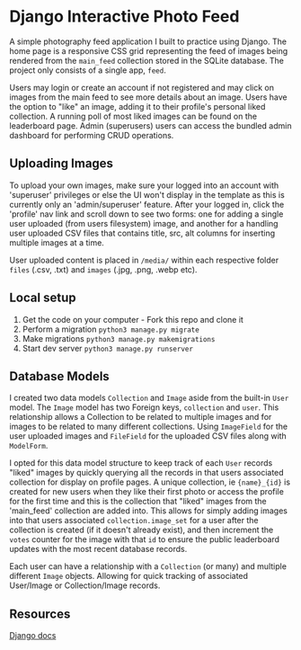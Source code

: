# Django Interactive Photo Feed
A simple photography feed application I built to practice using Django. The home page is a responsive CSS grid representing the feed of images being rendered from the `main_feed` collection stored in the SQLite database. The project only consists of a single app, `feed`.

Users may login or create an account if not registered and may click on images from the main feed to see more details about an image. Users have the option to "like" an image, adding it to their profile's personal liked collection. A running poll of most liked images can be found on the leaderboard page. Admin (superusers) users can access the bundled admin dashboard for performing CRUD operations.

## Uploading Images
To upload your own images, make sure your logged into an account with 'superuser' privileges or else the UI won't display in the template as this is currently only an 'admin/superuser' feature. After your logged in, click the 'profile' nav link and scroll down to see two forms: one for adding a single user uploaded (from users filesystem) image, and another for a handling user uploaded CSV files that contains title, src, alt columns for inserting multiple images at a time.

User uploaded content is placed in `/media/` within each respective folder `files` (.csv, .txt) and `images` (.jpg, .png, .webp etc).

## Local setup
1. Get the code on your computer - Fork this repo and clone it
2. Perform a migration `python3 manage.py migrate`
3. Make migrations `python3 manage.py makemigrations`
4. Start dev server `python3 manage.py runserver`

## Database Models
I created two data models `Collection` and `Image` aside from the built-in `User` model. The `Image` model has two Foreign keys, `collection` and `user`. This relationship allows a Collection to be related to multiple images and for images to be related to many different collections. Using `ImageField` for the user uploaded images and `FileField` for the uploaded CSV files along with `ModelForm`.

I opted for this data model structure to keep track of each `User` records "liked" images by quickly querying all the records in that users associated collection for display on profile pages. A unique collection, ie `{name}_{id}` is created for new users when they like their first photo or access the profile for the first time and this is the collection that "liked" images from the 'main_feed' collection are added into. This allows for simply adding images into that users associated `collection.image_set` for a user after the collection is created (if it doesn't already exist), and then increment the `votes` counter for the image with that `id` to ensure the public leaderboard updates with the most recent database records.

Each user can have a relationship with a `Collection` (or many) and multiple different `Image` objects. Allowing for quick tracking of associated User/Image or Collection/Image records.

## Resources
[Django docs](https://docs.djangoproject.com/en/3.2/)